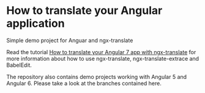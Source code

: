 # How to translate your Angular application

Simple demo project for Anguar and ngx-translate 

Read the tutorial [How to translate your Angular 7 app with ngx-translate](https://www.codeandweb.com/babeledit/tutorials/how-to-translate-your-angular7-app-with-ngx-translate) for more information about how to use ngx-translate, ngx-translate-extrace and BabelEdit.

The repository also contains demo projects working with Angular 5 and Angular 6. Please take a look at the branches contained here.
